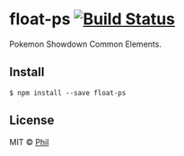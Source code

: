 # float-ps [![Build Status](https://travis-ci.org/CreaturePhil/float-ps.svg?branch=master)](https://travis-ci.org/CreaturePhil/float-ps)

Pokemon Showdown Common Elements.

## Install

```
$ npm install --save float-ps
```


## License

MIT © [Phil](LICENSE)
